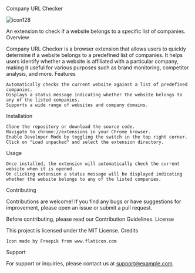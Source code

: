Company URL Checker

![icon128](https://github.com/Sohail700/check_company_Extension/assets/84376032/de6348ea-3791-4861-88be-8df002094165)

An extension to check if a website belongs to a specific list of companies.
Overview

Company URL Checker is a browser extension that allows users to quickly determine if a website belongs to a predefined list of companies. It helps users identify whether a website is affiliated with a particular company, making it useful for various purposes such as brand monitoring, competitor analysis, and more.
Features

    Automatically checks the current website against a list of predefined companies.
    Displays a status message indicating whether the website belongs to any of the listed companies.
    Supports a wide range of websites and company domains.

Installation

    Clone the repository or download the source code.
    Navigate to chrome://extensions in your Chrome browser.
    Enable Developer Mode by toggling the switch in the top right corner.
    Click on "Load unpacked" and select the extension directory.

Usage

    Once installed, the extension will automatically check the current website when it is opened.
    On clicking extension a status message will be displayed indicating whether the website belongs to any of the listed companies.

Contributing

Contributions are welcome! If you find any bugs or have suggestions for improvement, please open an issue or submit a pull request.

Before contributing, please read our Contribution Guidelines.
License

This project is licensed under the MIT License.
Credits

    Icon made by Freepik from www.flaticon.com

Support

For support or inquiries, please contact us at support@example.com.
